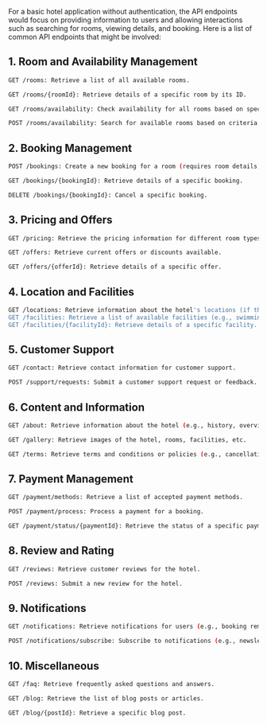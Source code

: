 For a basic hotel application without authentication, the API endpoints would focus on providing information to users and allowing interactions such as searching for rooms, viewing details, and booking. Here is a list of common API endpoints that might be involved:

## 1. Room and Availability Management
```bash
GET /rooms: Retrieve a list of all available rooms.

GET /rooms/{roomId}: Retrieve details of a specific room by its ID.

GET /rooms/availability: Check availability for all rooms based on specific dates or filters.

POST /rooms/availability: Search for available rooms based on criteria (e.g., check-in/out dates, room type, etc.).
```
## 2. Booking Management

```bash
POST /bookings: Create a new booking for a room (requires room details, customer details, dates, etc.).

GET /bookings/{bookingId}: Retrieve details of a specific booking.

DELETE /bookings/{bookingId}: Cancel a specific booking.
```

## 3. Pricing and Offers

```bash
GET /pricing: Retrieve the pricing information for different room types and services.

GET /offers: Retrieve current offers or discounts available.

GET /offers/{offerId}: Retrieve details of a specific offer.
```

## 4. Location and Facilities

```bash
GET /locations: Retrieve information about the hotel's locations (if there are multiple).
GET /facilities: Retrieve a list of available facilities (e.g., swimming pool, gym, spa).
GET /facilities/{facilityId}: Retrieve details of a specific facility.
```

## 5. Customer Support

```bash
GET /contact: Retrieve contact information for customer support.

POST /support/requests: Submit a customer support request or feedback.
```

## 6. Content and Information

```bash
GET /about: Retrieve information about the hotel (e.g., history, overview, etc.).

GET /gallery: Retrieve images of the hotel, rooms, facilities, etc.

GET /terms: Retrieve terms and conditions or policies (e.g., cancellation policy).
```

## 7. Payment Management

```bash
GET /payment/methods: Retrieve a list of accepted payment methods.

POST /payment/process: Process a payment for a booking.

GET /payment/status/{paymentId}: Retrieve the status of a specific payment.
```

## 8. Review and Rating

```bash
GET /reviews: Retrieve customer reviews for the hotel.

POST /reviews: Submit a new review for the hotel.
```

## 9. Notifications

```bash
GET /notifications: Retrieve notifications for users (e.g., booking reminders, special offers).

POST /notifications/subscribe: Subscribe to notifications (e.g., newsletters, offers).
```

## 10. Miscellaneous

```bash
GET /faq: Retrieve frequently asked questions and answers.

GET /blog: Retrieve the list of blog posts or articles.

GET /blog/{postId}: Retrieve a specific blog post.
```
